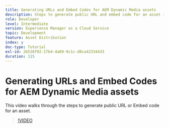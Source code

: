```yaml
---
title: Generating URLs and Embed Codes for AEM Dynamic Media assets
description: Steps to generate public URL and embed code for an asset in Dynamic Media
role: Developer
level: Intermediate
version: Experience Manager as a Cloud Service
topic: Development
feature: Asset Distribution
index: y
doc-type: Tutorial
exl-id: 2b526f92-17b4-4a69-9c1c-d8ca42334433
duration: 115
---
```

# Generating URLs and Embed Codes for AEM Dynamic Media assets

This video walks through the steps to generate public URL or Embed code for an asset.

>[!VIDEO](https://video.tv.adobe.com/v/335364?quality=12&learn=on)
